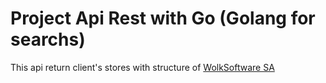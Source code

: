 # Project Api Rest with Go (Golang for searchs)

This api return client's stores with structure of <a href="https://wolksoftcr.com">WolkSoftware SA</a>

